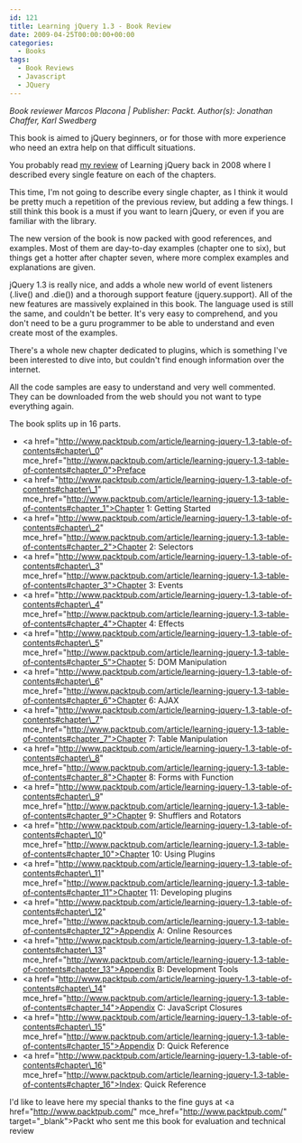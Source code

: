 ```yaml
---
id: 121
title: Learning jQuery 1.3 - Book Review
date: 2009-04-25T00:00:00+00:00
categories:
  - Books
tags:
  - Book Reviews
  - Javascript
  - JQuery
---
```

_Book reviewer Marcos Placona | Publisher: Packt. Author(s): Jonathan Chaffer, Karl Swedberg_

This book is aimed to jQuery beginners, or for those with more experience who need an extra help on that difficult situations.

You probably read <a href="http://www.placona.co.uk/75/javascript/learning-jquery-book-review/" mce_href="/blog/post.cfm/learning-jquery-book-review">my review</a> of Learning jQuery back in 2008 where I described every single feature on each of the chapters.

This time, I'm not going to describe every single chapter, as I think it would be pretty much a repetition of the previous review, but adding a few things. I still think this book is a must if you want to learn jQuery, or even if you are familiar with the library.

The new version of the book is now packed with good references, and examples. Most of them are day-to-day examples (chapter one to six), but things get a hotter after chapter seven, where more complex examples and explanations are given.

jQuery 1.3 is really nice, and adds a whole new world of event listeners (.live() and .die()) and a thorough support feature (jquery.support). All of the new features are massively explained in this book. The language used is still the same, and couldn't be better. It's very easy to comprehend, and you don't need to be a guru programmer to be able to understand and even create most of the examples.

There's a whole new chapter dedicated to plugins, which is something I've been interested to dive into, but couldn't find enough information over the internet.

All the code samples are easy to understand and very well commented. They can be downloaded from the web should you not want to type everything again.

The book splits up in 16 parts.

  * <a href="http://www.packtpub.com/article/learning-jquery-1.3-table-of-contents#chapter\_0" mce\_href="http://www.packtpub.com/article/learning-jquery-1.3-table-of-contents#chapter_0">Preface</a>
  * <a href="http://www.packtpub.com/article/learning-jquery-1.3-table-of-contents#chapter\_1" mce\_href="http://www.packtpub.com/article/learning-jquery-1.3-table-of-contents#chapter_1">Chapter 1: Getting Started</a>
  * <a href="http://www.packtpub.com/article/learning-jquery-1.3-table-of-contents#chapter\_2" mce\_href="http://www.packtpub.com/article/learning-jquery-1.3-table-of-contents#chapter_2">Chapter 2: Selectors</a>
  * <a href="http://www.packtpub.com/article/learning-jquery-1.3-table-of-contents#chapter\_3" mce\_href="http://www.packtpub.com/article/learning-jquery-1.3-table-of-contents#chapter_3">Chapter 3: Events</a>
  * <a href="http://www.packtpub.com/article/learning-jquery-1.3-table-of-contents#chapter\_4" mce\_href="http://www.packtpub.com/article/learning-jquery-1.3-table-of-contents#chapter_4">Chapter 4: Effects</a>
  * <a href="http://www.packtpub.com/article/learning-jquery-1.3-table-of-contents#chapter\_5" mce\_href="http://www.packtpub.com/article/learning-jquery-1.3-table-of-contents#chapter_5">Chapter 5: DOM Manipulation</a>
  * <a href="http://www.packtpub.com/article/learning-jquery-1.3-table-of-contents#chapter\_6" mce\_href="http://www.packtpub.com/article/learning-jquery-1.3-table-of-contents#chapter_6">Chapter 6: AJAX</a>
  * <a href="http://www.packtpub.com/article/learning-jquery-1.3-table-of-contents#chapter\_7" mce\_href="http://www.packtpub.com/article/learning-jquery-1.3-table-of-contents#chapter_7">Chapter 7: Table Manipulation</a>
  * <a href="http://www.packtpub.com/article/learning-jquery-1.3-table-of-contents#chapter\_8" mce\_href="http://www.packtpub.com/article/learning-jquery-1.3-table-of-contents#chapter_8">Chapter 8: Forms with Function</a>
  * <a href="http://www.packtpub.com/article/learning-jquery-1.3-table-of-contents#chapter\_9" mce\_href="http://www.packtpub.com/article/learning-jquery-1.3-table-of-contents#chapter_9">Chapter 9: Shufflers and Rotators</a>
  * <a href="http://www.packtpub.com/article/learning-jquery-1.3-table-of-contents#chapter\_10" mce\_href="http://www.packtpub.com/article/learning-jquery-1.3-table-of-contents#chapter_10">Chapter 10: Using Plugins</a>
  * <a href="http://www.packtpub.com/article/learning-jquery-1.3-table-of-contents#chapter\_11" mce\_href="http://www.packtpub.com/article/learning-jquery-1.3-table-of-contents#chapter_11">Chapter 11: Developing plugins</a>
  * <a href="http://www.packtpub.com/article/learning-jquery-1.3-table-of-contents#chapter\_12" mce\_href="http://www.packtpub.com/article/learning-jquery-1.3-table-of-contents#chapter_12">Appendix A: Online Resources</a>
  * <a href="http://www.packtpub.com/article/learning-jquery-1.3-table-of-contents#chapter\_13" mce\_href="http://www.packtpub.com/article/learning-jquery-1.3-table-of-contents#chapter_13">Appendix B: Development Tools</a>
  * <a href="http://www.packtpub.com/article/learning-jquery-1.3-table-of-contents#chapter\_14" mce\_href="http://www.packtpub.com/article/learning-jquery-1.3-table-of-contents#chapter_14">Appendix C: JavaScript Closures</a>
  * <a href="http://www.packtpub.com/article/learning-jquery-1.3-table-of-contents#chapter\_15" mce\_href="http://www.packtpub.com/article/learning-jquery-1.3-table-of-contents#chapter_15">Appendix D: Quick Reference</a>
  * <a href="http://www.packtpub.com/article/learning-jquery-1.3-table-of-contents#chapter\_16" mce\_href="http://www.packtpub.com/article/learning-jquery-1.3-table-of-contents#chapter_16">Index: Quick Reference</a>

I'd like to leave here my special thanks to the fine guys at <a href="http://www.packtpub.com/" mce\_href="http://www.packtpub.com/" target="\_blank">Packt</a> who sent me this book for evaluation and technical review
